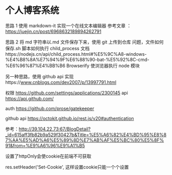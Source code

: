 # 个人博客系统

思路 1 使用 markdown-it 实现一个在线文本编辑器 参考文章 ：https://juejin.cn/post/6968632189894262791

思路 2 将 md 字符串以.md 文件保存下来，使用 git 上传到仓库
问题，文件如何保存.sh 脚本如何执行 child_process 文档https://nodejs.cn/api/child_process.html#%E5%9C%A8-windows-%E4%B8%8A%E7%94%9F%E6%88%90-bat-%E5%92%8C-cmd-%E6%96%87%E4%BB%B6
Browserify 使浏览器执行 node 模块

另一种思路，使用 github api 实现https://www.cnblogs.com/dev2007/p/13997791.html

权限 https://github.com/settings/applications/2300145
api https://api.github.com/

auth https://github.com/prose/gatekeeper

github api https://octokit.github.io/rest.js/v20#authentication

参考：http://39.104.22.73:67/BlogDetail?_id=615aff3fb82b9a529f30427b&Title=%E5%A6%82%E4%BD%95%E8%87%AA%E5%AD%A6%E5%89%8D%E7%AB%AF%E5%BC%80%E5%8F%91&from=%E9%A6%96%E9%A1%B5


设置了httpOnly会使cookie在前端不可获取


res.setHeader('Set-Cookie',  这样设置cookie只能一个个设置